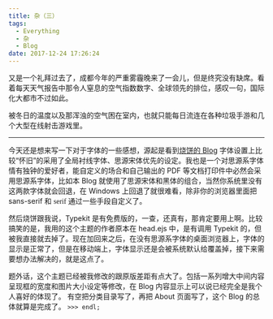 ```yaml
---
title: 杂（三）
tags:
  - Everything
  - 杂
  - Blog
date: 2017-12-24 17:26:24
---
```



又是一个礼拜过去了，成都今年的严重雾霾晚来了一会儿，但是终究没有缺席。看着每天天气报告中那令人窒息的空气指数数字、全球领先的排位，感叹一句，国际化大都市不过如此。

被冬日的温度以及那浑浊的空气困在室内，也就只能每日流连在各种垃圾手游和几个大型在线射击游戏里。

---

今天还是想来写一下对于字体的一些感想，源起是看到[烧饼的 Blog](https://feng.moe/) 字体设置上比较“怀旧”的采用了全局衬线字体、思源宋体优先的设定。我也是一个对思源系字体情有独钟的爱好者，能自定义的场合和自己输出的 PDF 等文档打印件中必然会采用思源系字体，比如本 Blog 就使用了思源宋体和黑体的组合，当然你系统里没有这两款字体就会回退，在 Windows 上回退了就很难看，除非你的浏览器里面把 sans-serif 和 <span style="font-family:serif;">serif</span> 通过一些手段自定义了。

然后烧饼跟我说，Typekit 是有免费版的，一查，还真有，那肯定要用上啊。比较搞笑的是，我用的这个主题的作者原本在 head.ejs 中，是有调用 Typekit 的，但被我直接就去掉了。现在加回来之后，在没有思源系字体的桌面浏览器上，字体的显示是正常了，但是在移动端上，字体显示还是会被系统默认给覆盖掉，接下来需要想办法解决的，就是这点了。

题外话，这个主题已经被我修改的跟原版差距有点大了。包括一系列增大中间内容呈现框的宽度和图片大小设定等修改，在 Blog 内容显示上可以说已经完全是我个人喜好的体现了。
有空把分类目录写了，再把 About 页面写了，这个 Blog 的总体就算是完成了。
```>>> endl;```